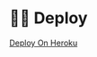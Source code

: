 # 🏃‍♂️ Deploy 
[Deploy On Heroku](https://heroku.com/deploy?template=https://github.com/MysticKaBaap/Berlin.git)
